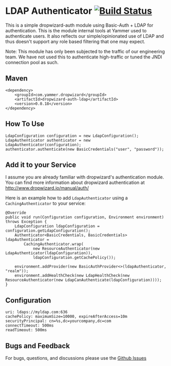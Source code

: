 LDAP Authenticator [![Build Status](https://travis-ci.org/yammer/dropwizard-auth-ldap.png)](https://travis-ci.org/yammer/dropwizard-auth-ldap)
==================

This is a simple dropwizard-auth module using Basic-Auth + LDAP for authentication. This is the module internal tools at Yammer
used to authenticate users. It also reflects our simple/opinionated use of LDAP and thus doesn't support any role based filtering that
one may expect.

Note: This module has only been subjected to the traffic of our engineering team. We have not used this to authenticate high-traffic or
tuned the JNDI connection pool as such.

Maven
-----
    <dependency>
        <groupId>com.yammer.dropwizard</groupId>
        <artifactId>dropwizard-auth-ldap</artifactId>
        <version>0.0.18</version>
    </dependency>

How To Use
----------

    LdapConfiguration configuration = new LdapConfiguration();
    LdapAuthenticator authenticator = new LdapAuthenticator(configuration);
    authenticator.authenticate(new BasicCredentials("user", "password"));

Add it to your Service
----------------------

I assume you are already familiar with dropwizard's authentication module.
You can find more information about dropwizard authentication at http://www.dropwizard.io/manual/auth/

Here is an example how to add `LdapAuthenticator` using a `CachingAuthenticator` to your service:

    @Override
    public void run(Configuration configuration, Environment environment) throws Exception {
        LdapConfiguration ldapConfiguration = configuration.getLdapConfiguration();
        Authenticator<BasicCredentials, BasicCredentials> ldapAuthenticator =
            CachingAuthenticator.wrap(
                new ResourceAuthenticator(new LdapAuthenticator(ldapConfiguration)),
                ldapConfiguration.getCachePolicy());

        environment.addProvider(new BasicAuthProvider<>(ldapAuthenticator, "realm"));
        environment.addHealthCheck(new LdapHealthCheck(new ResourceAuthenticator(new LdapCanAuthenticate(ldapConfiguration))));
    }

Configuration
-------------
    uri: ldaps://myldap.com:636
    cachePolicy: maximumSize=10000, expireAfterAccess=10m
    securityPrincipal: cn=%s,dc=yourcompany,dc=com
    connectTimeout: 500ms
    readTimeout: 500ms

Bugs and Feedback
-----------------
For bugs, questions, and discussions please use the [Github Issues](https://github.com/yammer/dropwizard-auth-ldap/issues)
